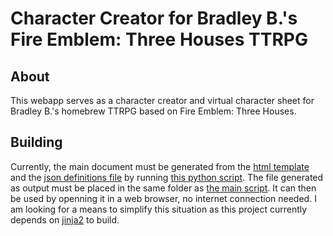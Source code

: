 
# Character Creator for Bradley B.'s Fire Emblem: Three Houses TTRPG

## About

This webapp serves as a character creator and virtual character sheet for Bradley B.'s homebrew TTRPG based on Fire Emblem: Three Houses.

## Building

Currently, the main document must be generated from the [html template](https://github.com/struct-rgb/feth_ttrpg_character_sheet/blob/main/three_houses_template.html) and the [json definitions file](https://github.com/struct-rgb/feth_ttrpg_character_sheet/blob/main/definitions.json) by running [this python script](https://github.com/struct-rgb/feth_ttrpg_character_sheet/blob/main/three_houses.py). The file generated as output must be placed in the same folder as [the main script](https://github.com/struct-rgb/feth_ttrpg_character_sheet/blob/main/three_houses.js). It can then be used by openning it in a web browser, no internet connection needed. I am looking for a means to simplify this situation as this project currently depends on [jinja2](https://jinja2docs.readthedocs.io/en/stable/) to build.